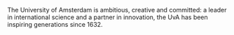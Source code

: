 The University of Amsterdam is ambitious, creative and committed: a leader in international science and a partner in innovation, the UvA has been inspiring generations since 1632.